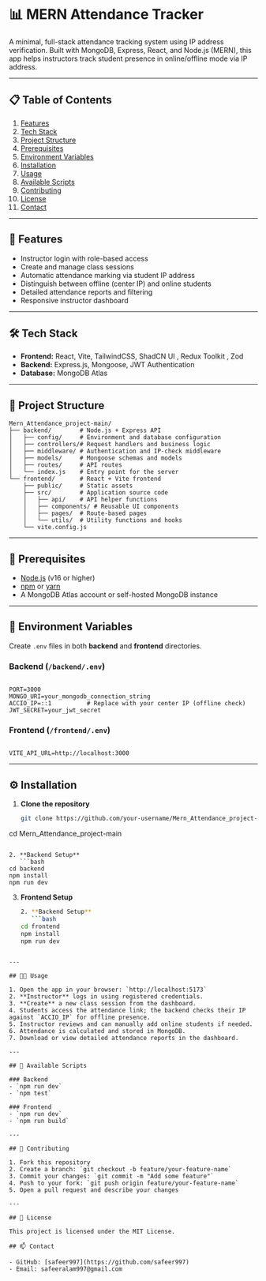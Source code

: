 # 📊 MERN Attendance Tracker

A minimal, full-stack attendance tracking system using IP address verification. Built with MongoDB, Express, React, and Node.js (MERN), this app helps instructors track student presence in online/offline mode via IP address.

---

## 📋 Table of Contents

1. [Features](#-features)
2. [Tech Stack](#-tech-stack)
3. [Project Structure](#-project-structure)
4. [Prerequisites](#-prerequisites)
5. [Environment Variables](#-environment-variables)
6. [Installation](#-installation)
7. [Usage](#-usage)
8. [Available Scripts](#-available-scripts)
9. [Contributing](#-contributing)
10. [License](#-license)
11. [Contact](#-contact)

---

## 🚀 Features

* Instructor login with role-based access
* Create and manage class sessions
* Automatic attendance marking via student IP address
* Distinguish between offline (center IP) and online students
* Detailed attendance reports and filtering
* Responsive instructor dashboard

---

## 🛠️ Tech Stack

* **Frontend:** React, Vite, TailwindCSS, ShadCN UI , Redux Toolkit , Zod
* **Backend:** Express.js, Mongoose, JWT Authentication
* **Database:** MongoDB Atlas

---

## 📁 Project Structure

```
Mern_Attendance_project-main/
├── backend/        # Node.js + Express API
│   ├── config/     # Environment and database configuration
│   ├── controllers/# Request handlers and business logic
│   ├── middleware/ # Authentication and IP-check middleware
│   ├── models/     # Mongoose schemas and models
│   ├── routes/     # API routes
│   └── index.js    # Entry point for the server
└── frontend/       # React + Vite frontend
    ├── public/     # Static assets
    ├── src/        # Application source code
    │   ├── api/    # API helper functions
    │   ├── components/ # Reusable UI components
    │   ├── pages/  # Route-based pages
    │   └── utils/  # Utility functions and hooks
    └── vite.config.js
```

---

## 🧩 Prerequisites

* [Node.js](https://nodejs.org/) (v16 or higher)
* [npm](https://www.npmjs.com/) or [yarn](https://yarnpkg.com/)
* A MongoDB Atlas account or self-hosted MongoDB instance

---

## 🔐 Environment Variables

Create `.env` files in both **backend** and **frontend** directories.

### Backend (`/backend/.env`)

```env

PORT=3000
MONGO_URI=your_mongodb_connection_string
ACCIO_IP=::1          # Replace with your center IP (offline check)
JWT_SECRET=your_jwt_secret

```

### Frontend (`/frontend/.env`)

```env

VITE_API_URL=http://localhost:3000

```

---

## ⚙️ Installation

1. **Clone the repository**

   ```bash
   git clone https://github.com/your-username/Mern_Attendance_project-main.git
   ```

cd Mern\_Attendance\_project-main

````

2. **Backend Setup**
   ```bash
cd backend
npm install    
npm run dev      
````

3. **Frontend Setup**

   ````bash
   2. **Backend Setup**
      ```bash
   cd frontend
   npm install    
   npm run dev     
   ````

```

---

## 🧑‍💻 Usage

1. Open the app in your browser: `http://localhost:5173`
2. **Instructor** logs in using registered credentials.
3. **Create** a new class session from the dashboard.
4. Students access the attendance link; the backend checks their IP against `ACCIO_IP` for offline presence.
5. Instructor reviews and can manually add online students if needed.
6. Attendance is calculated and stored in MongoDB.
7. Download or view detailed attendance reports in the dashboard.

---

## 📜 Available Scripts

### Backend
- `npm run dev` 
- `npm test` 

### Frontend
- `npm run dev` 
- `npm run build` 

---

## 🤝 Contributing

1. Fork this repository
2. Create a branch: `git checkout -b feature/your-feature-name`
3. Commit your changes: `git commit -m "Add some feature"`
4. Push to your fork: `git push origin feature/your-feature-name`
5. Open a pull request and describe your changes

---

## 📄 License

This project is licensed under the MIT License. 

## 📫 Contact

- GitHub: [safeer997](https://github.com/safeer997)
- Email: safeeralam997@gmail.com

```
